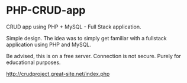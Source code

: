 # PHP-CRUD-app
CRUD app using PHP + MySQL - Full Stack application.

Simple design. The idea was to simply get familiar with a fullstack application using PHP and MySQL.

Be advised, this is on a free server. Connection is not secure. Purely for educational purposes.

http://crudproject.great-site.net/index.php
